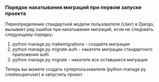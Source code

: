 ### Порядок накатывания миграций при первом запуске проекта

Переопределение стандартной модели пользователя (User) в Django,
вызывает ряд ошибок при накатывании миграций, если не следовать следующему порядку:
1. python manage.py makemigrations - создайте миграции
2. python manage.py migrate auth - накатите миграции стандартного приложения auth
3. python manage.py migrate - накатите все оставшиеся миграции

Теперь вы можете создать суперпользователя (python manage.py createsuperuser) и запустить проект.
